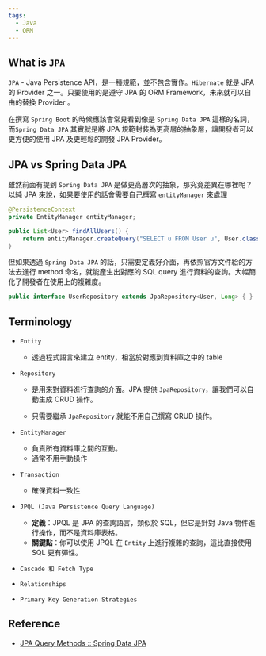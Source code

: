 ```yaml
---
tags:
  - Java
  - ORM
---
```

## What is `JPA`

`JPA` - Java Persistence API，是一種規範，並不包含實作。`Hibernate` 就是 JPA 的 Provider 之一。只要使用的是遵守 JPA 的 ORM Framework，未來就可以自由的替換 Provider 。

在撰寫 `Spring Boot` 的時候應該會常見看到像是 `Spring Data JPA` 這樣的名詞，
而`Spring Data JPA` 其實就是將 JPA 規範封裝為更高層的抽象層，讓開發者可以更方便的使用 JPA 及更輕鬆的開發 JPA Provider。


## JPA vs Spring Data JPA

雖然前面有提到 `Spring Data JPA` 是做更高層次的抽象，那究竟差異在哪裡呢？以純 JPA 來說，如果要使用的話會需要自己撰寫 `entityManager` 來處理

```java
@PersistenceContext
private EntityManager entityManager;

public List<User> findAllUsers() {
    return entityManager.createQuery("SELECT u FROM User u", User.class).getResultList();
}

```

但如果透過 `Spring Data JPA` 的話，只需要定義好介面，再依照官方文件給的方法去進行 method 命名，就能產生出對應的 SQL query 進行資料的查詢。大幅簡化了開發者在使用上的複雜度。

```java
public interface UserRepository extends JpaRepository<User, Long> { }
```


## Terminology

- `Entity` 
	-  透過程式語言來建立 entity，相當於對應到資料庫之中的 table

- `Repository` 

	- 是用來對資料進行查詢的介面。JPA 提供 `JpaRepository`，讓我們可以自動生成 CRUD 操作。
	
	- 只需要繼承 `JpaRepository` 就能不用自己撰寫 CRUD 操作。

- `EntityManager` 
	- 負責所有資料庫之間的互動。
	- 通常不用手動操作

- `Transaction`

	- 確保資料一致性

-  `JPQL (Java Persistence Query Language)`

	- **定義**：JPQL 是 JPA 的查詢語言，類似於 SQL，但它是針對 Java 物件進行操作，而不是資料庫表格。
	- **關鍵點**：你可以使用 JPQL 在 `Entity` 上進行複雜的查詢，這比直接使用 SQL 更有彈性。

- `Cascade 和 Fetch Type`

- `Relationships`

- `Primary Key Generation Strategies`

## Reference

- [JPA Query Methods :: Spring Data JPA](https://docs.spring.io/spring-data/jpa/reference/jpa/query-methods.html#jpa.query-methods.query-creation)